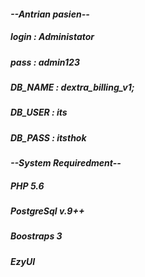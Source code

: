 ####  ***--Antrian pasien--***

##### login : Administator
##### pass  : admin123
##### DB_NAME  : dextra_billing_v1;
##### DB_USER  : its
##### DB_PASS  : itsthok

#### ***--System Requiredment--***
##### PHP 5.6
##### PostgreSql v.9++
##### Boostraps 3
##### EzyUI 
